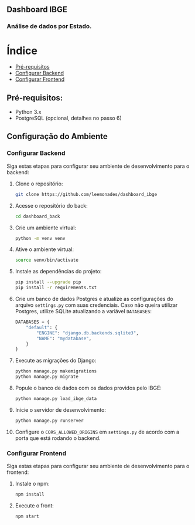 ## Dashboard IBGE
### Análise de dados por Estado.

# Índice
- [Pré-requisitos](#pré-requisitos)
- [Configurar Backend](#configurar-backend)
- [Configurar Frontend](#configurar-frontend)

## Pré-requisitos:
- Python 3.x
- PostgreSQL (opcional, detalhes no passo 6)

## Configuração do Ambiente

### Configurar Backend
Siga estas etapas para configurar seu ambiente de desenvolvimento para o backend:

1. Clone o repositório:
    ```bash
    git clone https://github.com/leemonades/dashboard_ibge
    ```
2. Acesse o repositório do back:
    ```bash
    cd dashboard_back
    ```
3. Crie um ambiente virtual:
    ```bash
    python -m venv venv
    ```
4. Ative o ambiente virtual:
    ```bash
    source venv/bin/activate
    ```
5. Instale as dependências do projeto:
    ```bash
    pip install --upgrade pip 
    pip install -r requirements.txt
    ```
6. Crie um banco de dados Postgres e atualize as configurações do arquivo `settings.py` com suas credenciais. Caso não queira utilizar Postgres, utilize SQLite atualizando a variável `DATABASES`:

    ```python
    DATABASES = {
        "default": {
            "ENGINE": "django.db.backends.sqlite3",
            "NAME": "mydatabase",
        }
    }
    ```
7. Execute as migrações do Django:
    ```bash
    python manage.py makemigrations
    python manage.py migrate
    ```
8. Popule o banco de dados com os dados providos pelo IBGE:
    ```bash
    python manage.py load_ibge_data
    ```
9. Inicie o servidor de desenvolvimento:
    ```bash
    python manage.py runserver
    ```
10. Configure o `CORS_ALLOWED_ORIGINS` em `settings.py` de acordo com a porta que está rodando o backend.

### Configurar Frontend
Siga estas etapas para configurar seu ambiente de desenvolvimento para o frontend:

1. Instale o npm:
    ```bash
    npm install
    ```
2. Execute o front:
    ```bash
    npm start
    ```